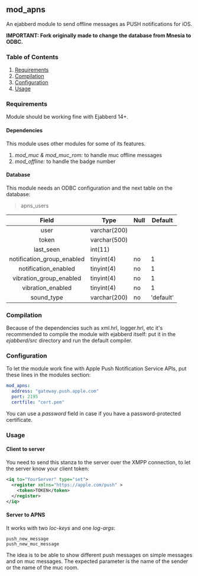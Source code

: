 ## mod_apns
 An ejabberd module to send offline messages as PUSH notifications for iOS.

**IMPORTANT: Fork originally made to change the database from Mnesia to ODBC.**

### Table of Contents
1. [Requirements](#requirements)
2. [Compilation](#compilation)
3. [Configuration](#configuration)
4. [Usage](#usage)

### Requirements

Module should be working fine with Ejabberd 14+.

#### Dependencies

This module uses other modules for some of its features.

1. *mod_muc \& mod_muc_rom:* to handle muc offline messages
2. *mod_offline:* to handle the badge number

#### Database

This module needs an ODBC configuration and the next table on the database:

> apns_users

|   Field   | Type         | Null | Default |
|:---------:|--------------|------|---------|
| user      | varchar(200) |      |         |
| token     | varchar(500) |      |         |
| last_seen | int(11)      |      |         |
| notification_group_enabled | tinyint(4)      |  no    | 1        |
| notification_enabled | tinyint(4)      |  no    | 1        |
| vibration_group_enabled | tinyint(4)      | no     |  1       |
| vibration_enabled | tinyint(4)      | no     |  1       |
| sound_type | varchar(200)      |  no  | 'default'  |

### Compilation

Because of the dependencies such as xml.hrl, logger.hrl, etc it's recommended to compile the module with ejabberd itself: put it in the *ejabberd/src* directory and run the default compiler.

### Configuration

To let the module work fine with Apple Push Notification Service APIs, put these lines in the modules section:

```yaml
mod_apns:
  address: "gateway.push.apple.com"
  port: 2195
  certfile: "cert.pem"
```
You can use a *password* field in case if you have a password-protected certificate.

### Usage

#### Client to server

You need to send this stanza to the server over the XMPP connection, to let the server know your client token:
```xml
<iq to="YourServer" type="set">
  <register xmlns="https://apple.com/push" >
    <token>TOKEN</token>
  </register>
</iq>
```
#### Server to APNS

It works with two *loc-keys* and one *log-args*:

```
push_new_message
push_new_muc_message
```

The idea is to be able to show different push messages on simple messages and on muc messages.
The expected parameter is the name of the sender or the name of the muc room.
